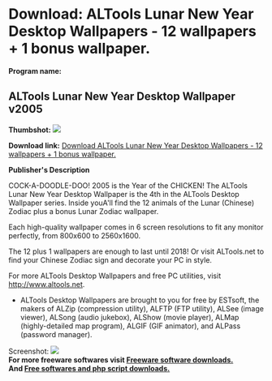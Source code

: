 # Download: ALTools Lunar New Year Desktop Wallpapers - 12 wallpapers + 1 bonus wallpaper.

**Program name:**

## ALTools Lunar New Year Desktop Wallpaper v2005

  
**Thumbshot:** ![](http://www.freewarefiles.com/screenshot/ALTDTW_Rabbit.jpg)   
  
**Download link:** [Download ALTools Lunar New Year Desktop Wallpapers - 12 wallpapers + 1 bonus wallpaper.](http://freesoftwares.boysofts.com/ALTools-Lunar-New-Year-Desktop-Wallpaper-V_program_12862.html)  
  


**Publisher's Description**  
  


COCK-A-DOODLE-DOO! 2005 is the Year of the CHICKEN! The ALTools Lunar New Year Desktop Wallpaper is the 4th in the ALTools Desktop Wallpaper series. Inside youA'll find the 12 animals of the Lunar (Chinese) Zodiac plus a bonus Lunar Zodiac wallpaper.   
  
Each high-quality wallpaper comes in 6 screen resolutions to fit any monitor perfectly, from 800x600 to 2560x1600.   
  
The 12 plus 1 wallpapers are enough to last until 2018! Or visit ALTools.net to find your Chinese Zodiac sign and decorate your PC in style.   
  
For more ALTools Desktop Wallpapers and free PC utilities, visit http://www.altools.net.   
  
* ALTools Desktop Wallpapers are brought to you for free by ESTsoft, the makers of ALZip (compression utility), ALFTP (FTP utility), ALSee (image viewer), ALSong (audio jukebox), ALShow (movie player), ALMap (highly-detailed map program), ALGIF (GIF animator), and ALPass (password manager).   
  
  
  


  
  
Screenshot: ![](http://www.freewarefiles.com/screenshot/ALTDTW_Rabbit.jpg)   
**For more freeware softwares visit [Freeware software downloads.](http://freesoftwares.boysofts.com/)**   
**And [Free softwares and php script downloads.](http://www.boysofts.com/)**
